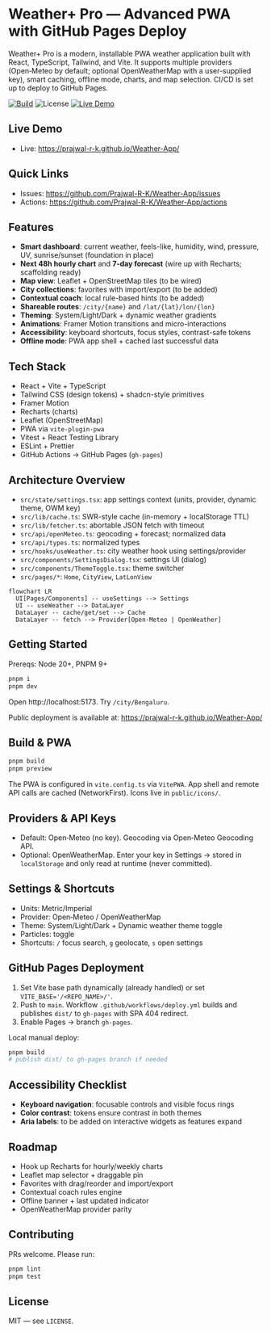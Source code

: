 # Weather+ Pro — Advanced PWA with GitHub Pages Deploy

Weather+ Pro is a modern, installable PWA weather application built with React, TypeScript, Tailwind, and Vite. It supports multiple providers (Open‑Meteo by default; optional OpenWeatherMap with a user-supplied key), smart caching, offline mode, charts, and map selection. CI/CD is set up to deploy to GitHub Pages.

[![Build](https://img.shields.io/github/actions/workflow/status/Prajwal-R-K/Weather-App/deploy.yml?branch=main&label=build)](https://github.com/Prajwal-R-K/Weather-App/actions)
![License](https://img.shields.io/badge/License-MIT-blue.svg)
[![Live Demo](https://img.shields.io/badge/GitHub%20Pages-Live%20Site-success)](https://prajwal-r-k.github.io/Weather-App/)

## Live Demo

- Live: https://prajwal-r-k.github.io/Weather-App/

## Quick Links

- Issues: https://github.com/Prajwal-R-K/Weather-App/issues
- Actions: https://github.com/Prajwal-R-K/Weather-App/actions

## Features

- __Smart dashboard__: current weather, feels-like, humidity, wind, pressure, UV, sunrise/sunset (foundation in place)
- __Next 48h hourly chart__ and __7-day forecast__ (wire up with Recharts; scaffolding ready)
- __Map view__: Leaflet + OpenStreetMap tiles (to be wired)
- __City collections__: favorites with import/export (to be added)
- __Contextual coach__: local rule-based hints (to be added)
- __Shareable routes__: `/city/{name}` and `/lat/{lat}/lon/{lon}`
- __Theming__: System/Light/Dark + dynamic weather gradients
- __Animations__: Framer Motion transitions and micro-interactions
- __Accessibility__: keyboard shortcuts, focus styles, contrast-safe tokens
- __Offline mode__: PWA app shell + cached last successful data

## Tech Stack

- React + Vite + TypeScript
- Tailwind CSS (design tokens) + shadcn-style primitives
- Framer Motion
- Recharts (charts)
- Leaflet (OpenStreetMap)
- PWA via `vite-plugin-pwa`
- Vitest + React Testing Library
- ESLint + Prettier
- GitHub Actions → GitHub Pages (`gh-pages`)

## Architecture Overview

- `src/state/settings.tsx`: app settings context (units, provider, dynamic theme, OWM key)
- `src/lib/cache.ts`: SWR-style cache (in-memory + localStorage TTL)
- `src/lib/fetcher.ts`: abortable JSON fetch with timeout
- `src/api/openMeteo.ts`: geocoding + forecast; normalized data
- `src/api/types.ts`: normalized types
- `src/hooks/useWeather.ts`: city weather hook using settings/provider
- `src/components/SettingsDialog.tsx`: settings UI (dialog)
- `src/components/ThemeToggle.tsx`: theme switcher
- `src/pages/*`: `Home`, `CityView`, `LatLonView`

```mermaid
flowchart LR
  UI[Pages/Components] -- useSettings --> Settings
  UI -- useWeather --> DataLayer
  DataLayer -- cache/get/set --> Cache
  DataLayer -- fetch --> Provider[Open-Meteo | OpenWeather]
```

## Getting Started

Prereqs: Node 20+, PNPM 9+

```bash
pnpm i
pnpm dev
```

Open http://localhost:5173. Try `/city/Bengaluru`.

Public deployment is available at: https://prajwal-r-k.github.io/Weather-App/

## Build & PWA

```bash
pnpm build
pnpm preview
```

The PWA is configured in `vite.config.ts` via `VitePWA`. App shell and remote API calls are cached (NetworkFirst). Icons live in `public/icons/`.

## Providers & API Keys

- Default: Open‑Meteo (no key). Geocoding via Open‑Meteo Geocoding API.
- Optional: OpenWeatherMap. Enter your key in Settings → stored in `localStorage` and only read at runtime (never committed).

## Settings & Shortcuts

- Units: Metric/Imperial
- Provider: Open‑Meteo / OpenWeatherMap
- Theme: System/Light/Dark + Dynamic weather theme toggle
- Particles: toggle
- Shortcuts: `/` focus search, `g` geolocate, `s` open settings

## GitHub Pages Deployment

1) Set Vite base path dynamically (already handled) or set `VITE_BASE='/<REPO_NAME>/'`.
2) Push to `main`. Workflow `.github/workflows/deploy.yml` builds and publishes `dist/` to `gh-pages` with SPA 404 redirect.
3) Enable Pages → branch `gh-pages`.

Local manual deploy:
```bash
pnpm build
# publish dist/ to gh-pages branch if needed
```

## Accessibility Checklist

- __Keyboard navigation__: focusable controls and visible focus rings
- __Color contrast__: tokens ensure contrast in both themes
- __Aria labels__: to be added on interactive widgets as features expand

## Roadmap

- Hook up Recharts for hourly/weekly charts
- Leaflet map selector + draggable pin
- Favorites with drag/reorder and import/export
- Contextual coach rules engine
- Offline banner + last updated indicator
- OpenWeatherMap provider parity

## Contributing

PRs welcome. Please run:

```bash
pnpm lint
pnpm test
```

## License

MIT — see `LICENSE`.